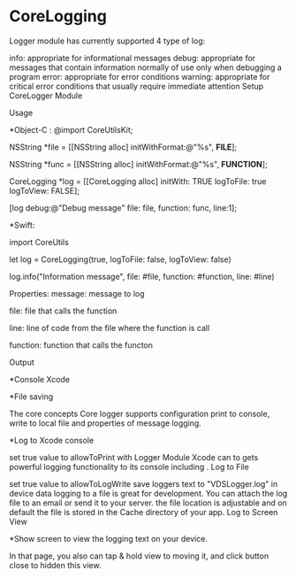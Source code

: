 # CoreLogging

Logger module has currently supported 4 type of log:

info: appropriate for informational messages
debug: appropriate for messages that contain information normally of use only when debugging a program
error: appropriate for error conditions
warning: appropriate for critical error conditions that usually require immediate attention
Setup CoreLogger Module

Usage

*Object-C : 
@import CoreUtilsKit;

NSString *file = [[NSString alloc] initWithFormat:@"%s", __FILE__];

NSString *func = [[NSString alloc] initWithFormat:@"%s", __FUNCTION__];

CoreLogging *log = [[CoreLogging alloc] initWith: TRUE logToFile: true logToView: FALSE];

[log debug:@"Debug message" file: file, function: func, line:1];

*Swift:

import CoreUtils

let log = CoreLogging(true, logToFile: false, logToView: false)

log.info("Information message", file: #file, function: #function, line: #line)

Properties:
message: message to log

file: file that calls the function

line: line of code from the file where the function is call

function: function that calls the functon

Output

*Console Xcode

*File saving

The core concepts
Core logger supports configuration print to console, write to local file and properties of message logging.

*Log to Xcode console 

set true value to allowToPrint
with Logger Module Xcode can to gets powerful logging functionality to its console including .
Log to File

set true value to allowToLogWrite
save loggers text to "VDSLogger.log" in device data
logging to a file is great for development. You can attach the log file to an email or send it to your server. 
the file location is adjustable and on default the file is stored in the Cache directory of your app.
Log to Screen View

*Show screen to view the logging text on your device.

In that page, you also can tap & hold view to moving it, and click button close to hidden this view.

